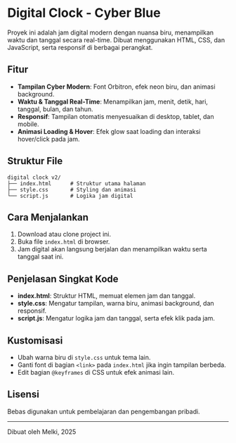 # Digital Clock - Cyber Blue

Proyek ini adalah jam digital modern dengan nuansa biru, menampilkan waktu dan tanggal secara real-time. Dibuat menggunakan HTML, CSS, dan JavaScript, serta responsif di berbagai perangkat.

## Fitur

- **Tampilan Cyber Modern**: Font Orbitron, efek neon biru, dan animasi background.
- **Waktu & Tanggal Real-Time**: Menampilkan jam, menit, detik, hari, tanggal, bulan, dan tahun.
- **Responsif**: Tampilan otomatis menyesuaikan di desktop, tablet, dan mobile.
- **Animasi Loading & Hover**: Efek glow saat loading dan interaksi hover/click pada jam.

## Struktur File

```
digital clock v2/
├── index.html      # Struktur utama halaman
├── style.css       # Styling dan animasi
└── script.js       # Logika jam digital
```

## Cara Menjalankan

1. Download atau clone project ini.
2. Buka file `index.html` di browser.
3. Jam digital akan langsung berjalan dan menampilkan waktu serta tanggal saat ini.

## Penjelasan Singkat Kode

- **index.html**: Struktur HTML, memuat elemen jam dan tanggal.
- **style.css**: Mengatur tampilan, warna biru, animasi background, dan responsif.
- **script.js**: Mengatur logika jam dan tanggal, serta efek klik pada jam.

## Kustomisasi

- Ubah warna biru di `style.css` untuk tema lain.
- Ganti font di bagian `<link>` pada `index.html` jika ingin tampilan berbeda.
- Edit bagian `@keyframes` di CSS untuk efek animasi lain.

## Lisensi

Bebas digunakan untuk pembelajaran dan pengembangan pribadi.

---

Dibuat oleh Melki, 2025

